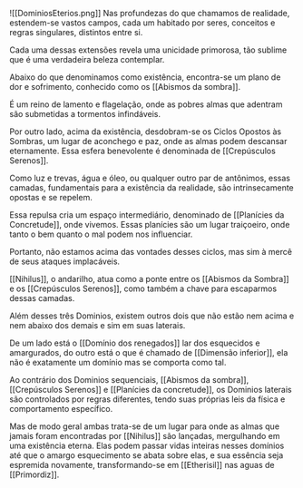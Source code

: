 ![[DominiosEterios.png]]
Nas profundezas do que chamamos de realidade, estendem-se vastos campos, cada um habitado por seres, conceitos e regras singulares, distintos entre si.

Cada uma dessas extensões revela uma unicidade primorosa, tão sublime que é uma verdadeira beleza contemplar.

Abaixo do que denominamos como existência, encontra-se um plano de dor e sofrimento, conhecido como os [[Abismos da sombra]]. 

É um reino de lamento e flagelação, onde as pobres almas que adentram são submetidas a tormentos infindáveis.

Por outro lado, acima da existência, desdobram-se os Ciclos Opostos às Sombras, um lugar de aconchego e paz, onde as almas podem descansar eternamente. Essa esfera benevolente é denominada de [[Crepúsculos Serenos]].

Como luz e trevas, água e óleo, ou qualquer outro par de antônimos, essas camadas, fundamentais para a existência da realidade, são intrinsecamente opostas e se repelem. 

Essa repulsa cria um espaço intermediário, denominado de [[Planícies da Concretude]],  onde vivemos. Essas planícies são um lugar traiçoeiro, onde tanto o bem quanto o mal podem nos influenciar.

Portanto, não estamos acima das vontades desses ciclos, mas sim à mercê de seus ataques implacáveis. 

[[Nihilus]], o andarilho, atua como a ponte entre os [[Abismos da Sombra]] e os [[Crepúsculos Serenos]], como também a chave para escaparmos dessas camadas.

Além desses três Dominios, existem outros dois que não estão nem acima e nem abaixo dos demais e sim em suas laterais.

De um lado está o [[Domínio dos renegados]] lar dos esquecidos e amargurados, do outro está o que é chamado de [[Dimensão inferior]], ela não é exatamente um domínio mas se comporta como tal.

Ao contrário dos Dominios sequenciais, [[Abismos da sombra]], [[Crepúsculos Serenos]] e [[Planícies da concretude]], os Dominios laterais são controlados por regras diferentes, tendo suas próprias leis da física e comportamento específico.

Mas de modo geral ambas trata-se de um lugar para onde as almas que jamais foram encontradas por [[Nihilus]] são lançadas, mergulhando em uma existência eterna. Elas podem passar vidas inteiras nesses domínios até que o amargo esquecimento se abata sobre elas, e sua essência seja espremida novamente, transformando-se em [[Etherisil]] nas aguas de [[Primordiz]].

